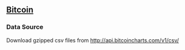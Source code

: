 ## [Bitcoin](https://en.wikipedia.org/wiki/Bitcoin)

### Data Source

Download gzipped csv files from http://api.bitcoincharts.com/v1/csv/

